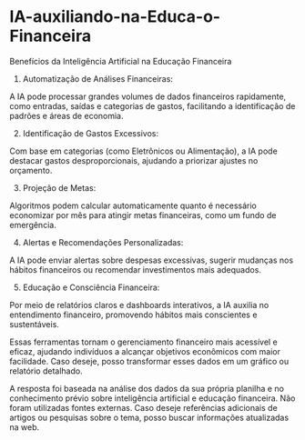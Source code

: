 # IA-auxiliando-na-Educa-o-Financeira
Benefícios da Inteligência Artificial na Educação Financeira

1. Automatização de Análises Financeiras:

A IA pode processar grandes volumes de dados financeiros rapidamente, como entradas, saídas e categorias de gastos, facilitando a identificação de padrões e áreas de economia.



2. Identificação de Gastos Excessivos:

Com base em categorias (como Eletrônicos ou Alimentação), a IA pode destacar gastos desproporcionais, ajudando a priorizar ajustes no orçamento.



3. Projeção de Metas:

Algoritmos podem calcular automaticamente quanto é necessário economizar por mês para atingir metas financeiras, como um fundo de emergência.



4. Alertas e Recomendações Personalizadas:

A IA pode enviar alertas sobre despesas excessivas, sugerir mudanças nos hábitos financeiros ou recomendar investimentos mais adequados.



5. Educação e Consciência Financeira:

Por meio de relatórios claros e dashboards interativos, a IA auxilia no entendimento financeiro, promovendo hábitos mais conscientes e sustentáveis.




Essas ferramentas tornam o gerenciamento financeiro mais acessível e eficaz, ajudando indivíduos a alcançar objetivos econômicos com maior facilidade. Caso deseje, posso transformar esses dados em um gráfico ou relatório detalhado.

A resposta foi baseada na análise dos dados da sua própria planilha e no conhecimento prévio sobre inteligência artificial e educação financeira. Não foram utilizadas fontes externas. Caso deseje referências adicionais de artigos ou pesquisas sobre o tema, posso buscar informações atualizadas na web.

